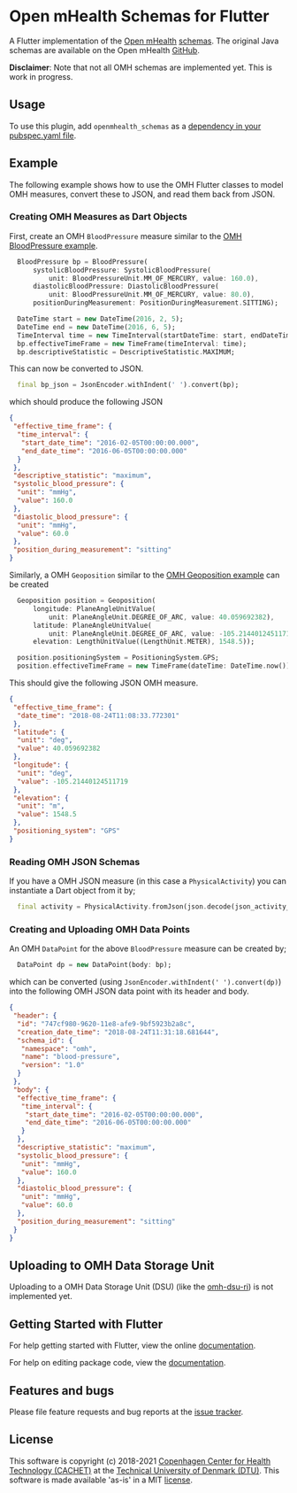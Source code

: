 # Open mHealth Schemas for Flutter

A Flutter implementation of the [Open mHealth](https://www.openmhealth.org) [schemas](https://www.openmhealth.org/documentation/#/schema-docs/schema-library).
The original Java schemas are available on the Open mHealth [GitHub](https://github.com/openmhealth/schemas). 

__Disclaimer__: Note that not all OMH schemas are implemented yet. This is work in progress. 

## Usage

To use this plugin, add `openmhealth_schemas` as a [dependency in your pubspec.yaml file](https://flutter.io/platform-plugins/).

## Example

The following example shows how to use the OMH Flutter classes  to model OMH measures, convert these to JSON, and read them back from JSON. 

### Creating OMH Measures as Dart Objects

First, create an OMH `BloodPressure` measure similar to the [OMH BloodPressure example](https://www.openmhealth.org/documentation/#/schema-docs/schema-library/schemas/omh_blood-pressure).

```dart
  BloodPressure bp = BloodPressure(
      systolicBloodPressure: SystolicBloodPressure(
          unit: BloodPressureUnit.MM_OF_MERCURY, value: 160.0),
      diastolicBloodPressure: DiastolicBloodPressure(
          unit: BloodPressureUnit.MM_OF_MERCURY, value: 80.0),
      positionDuringMeasurement: PositionDuringMeasurement.SITTING);

  DateTime start = new DateTime(2016, 2, 5);
  DateTime end = new DateTime(2016, 6, 5);
  TimeInterval time = new TimeInterval(startDateTime: start, endDateTime: end);
  bp.effectiveTimeFrame = new TimeFrame(timeInterval: time);
  bp.descriptiveStatistic = DescriptiveStatistic.MAXIMUM;
```

This can now be converted to JSON.

```dart
  final bp_json = JsonEncoder.withIndent(' ').convert(bp);
```

which should produce the following JSON

```json
{
 "effective_time_frame": {
  "time_interval": {
   "start_date_time": "2016-02-05T00:00:00.000",
   "end_date_time": "2016-06-05T00:00:00.000"
  }
 },
 "descriptive_statistic": "maximum",
 "systolic_blood_pressure": {
  "unit": "mmHg",
  "value": 160.0
 },
 "diastolic_blood_pressure": {
  "unit": "mmHg",
  "value": 60.0
 },
 "position_during_measurement": "sitting"
}
```  

Similarly, a OMH `Geoposition` similar to the [OMH Geoposition example](https://www.openmhealth.org/documentation/#/schema-docs/schema-library/schemas/omh_geoposition) can be created

```dart
  Geoposition position = Geoposition(
      longitude: PlaneAngleUnitValue(
          unit: PlaneAngleUnit.DEGREE_OF_ARC, value: 40.059692382),
      latitude: PlaneAngleUnitValue(
          unit: PlaneAngleUnit.DEGREE_OF_ARC, value: -105.21440124511719),
      elevation: LengthUnitValue((LengthUnit.METER), 1548.5));

  position.positioningSystem = PositioningSystem.GPS;
  position.effectiveTimeFrame = new TimeFrame(dateTime: DateTime.now());
``` 

This should give the following JSON OMH measure.

```json
{
 "effective_time_frame": {
  "date_time": "2018-08-24T11:08:33.772301"
 },
 "latitude": {
  "unit": "deg",
  "value": 40.059692382
 },
 "longitude": {
  "unit": "deg",
  "value": -105.21440124511719
 },
 "elevation": {
  "unit": "m",
  "value": 1548.5
 },
 "positioning_system": "GPS"
}
```

### Reading OMH JSON Schemas

If you have a OMH JSON measure (in this case a `PhysicalActivity`) you can instantiate a Dart object from it by;

```dart
  final activity = PhysicalActivity.fromJson(json.decode(json_activity_string) as Map<String, dynamic>);
```

### Creating and Uploading OMH Data Points

An OMH `DataPoint` for the above `BloodPressure` measure can be created by;

```dart
  DataPoint dp = new DataPoint(body: bp);
```

which can be converted (using `JsonEncoder.withIndent(' ').convert(dp)`) into the following OMH JSON data point with its header and body.

```json
{
 "header": {
  "id": "747cf980-9620-11e8-afe9-9bf5923b2a8c",
  "creation_date_time": "2018-08-24T11:31:18.681644",
  "schema_id": {
   "namespace": "omh",
   "name": "blood-pressure",
   "version": "1.0"
  }
 },
 "body": {
  "effective_time_frame": {
   "time_interval": {
    "start_date_time": "2016-02-05T00:00:00.000",
    "end_date_time": "2016-06-05T00:00:00.000"
   }
  },
  "descriptive_statistic": "maximum",
  "systolic_blood_pressure": {
   "unit": "mmHg",
   "value": 160.0
  },
  "diastolic_blood_pressure": {
   "unit": "mmHg",
   "value": 60.0
  },
  "position_during_measurement": "sitting"
 }
}
```

## Uploading to OMH Data Storage Unit

Uploading to a OMH Data Storage Unit (DSU) (like the [omh-dsu-ri](https://github.com/openmhealth/omh-dsu-ri)) is not implemented yet.


## Getting Started with Flutter

For help getting started with Flutter, view the online [documentation](https://flutter.io/).

For help on editing package code, view the [documentation](https://flutter.io/developing-packages/).

 
## Features and bugs

Please file feature requests and bug reports at the [issue tracker][tracker].

[tracker]: https://github.com/cph-cachet/openmhealth_schemas/issues

## License

This software is copyright (c) 2018-2021 [Copenhagen Center for Health Technology (CACHET)](https://www.cachet.dk/) at the [Technical University of Denmark (DTU)](https://www.dtu.dk).
This software is made available 'as-is' in a MIT [license](/LICENSE).


